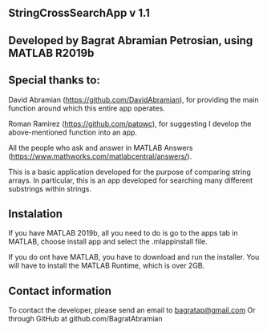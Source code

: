 StringCrossSearchApp v 1.1
-

Developed by Bagrat Abramian Petrosian, using MATLAB R2019b
-

Special thanks to:
-

David Abramian (https://github.com/DavidAbramian), for providing the main function around which this entire app operates.

Roman Ramirez (https://github.com/patowc), for suggesting I develop the above-mentioned function into an app.

All the people who ask and answer in MATLAB Answers (https://www.mathworks.com/matlabcentral/answers/).

This is a basic application developed for the purpose of comparing string arrays.
In particular, this is an app developed for searching many different substrings within strings.

Instalation
-

If you have MATLAB 2019b, all you need to do is go to the apps tab in MATLAB, choose install app and select the .mlappinstall file.

If you do ont have MATLAB, you have to download and run the installer. You will have to install the MATLAB Runtime, which is over 2GB.

Contact information
-

To contact the developer, please send an email to bagratap@gmail.com
Or through GitHub at github.com/BagratAbramian
